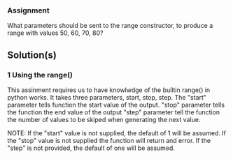 ### Assignment
What parameters should be sent to the range constructor, to produce a range with values 50, 60, 70, 80?

## Solution(s)
### 1 Using the range()
This assinment requires us to have knowlwdge of the builtin range() in python works.
It takes three parameters, start, stop, step. 
The "start" parameter tells function the start value of the output.
"stop" parameter tells the function the end value of the output
"step" parameter tell the function the number of values to be skiped when generating the next value.

NOTE: 
If the "start" value is not supplied, the default of 1 will be assumed.
If the "stop" value is not supplied the function will return and error.
If the "step" is not provided, the default of one will be assumed.